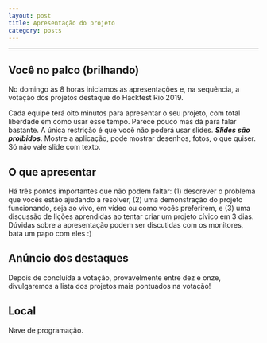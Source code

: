 ```yaml
---
layout: post
title: Apresentação do projeto
category: posts
---
```

---

## Você no palco (brilhando)

No domingo às 8 horas iniciamos as apresentações e, na sequência, a votação dos projetos destaque do Hackfest Rio 2019.

Cada equipe terá oito minutos para apresentar o seu projeto, com total liberdade em como usar esse tempo. Parece pouco mas dá para falar bastante. A única restrição é que você não poderá usar slides. ***Slides são proibidos***. Mostre a aplicação, pode mostrar desenhos, fotos, o que quiser. Só não vale slide com texto.


## O que apresentar

Há três pontos importantes que não podem faltar: (1) descrever o problema que vocês estão ajudando a resolver, (2) uma demonstração do projeto funcionando, seja ao vivo, em vídeo ou como vocês preferirem, e (3) uma discussão de lições aprendidas ao tentar criar um projeto cívico em 3 dias. Dúvidas sobre a apresentação podem ser discutidas com os monitores, bata um papo com eles :)

## Anúncio dos destaques

Depois de concluída a votação, provavelmente entre dez e onze, divulgaremos a lista dos projetos mais pontuados na votação!


## Local

Nave de programação.

